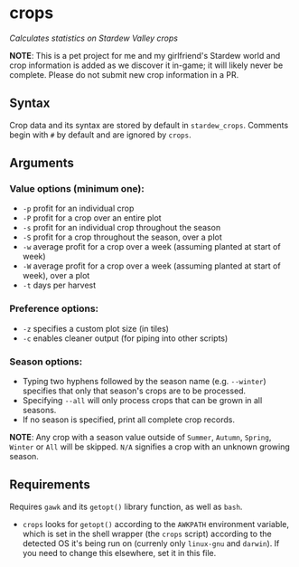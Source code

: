 # crops 
_Calculates statistics on Stardew Valley crops_


**NOTE**: This is a pet project for me and my girlfriend's Stardew
world and crop information is added as we discover it in-game; it will 
likely never be complete. Please do not submit new crop information in 
a PR.

## Syntax
Crop data and its syntax are stored by default in `stardew_crops`. 
Comments begin with `#` by default and are ignored by `crops`.

## Arguments
### Value options (minimum one):
 * `-p`  profit for an individual crop
 * `-P`  profit for a crop over an entire plot
 * `-s`  profit for an individual crop throughout the season
 * `-S`  profit for a crop throughout the season, over a plot
 * `-w`  average profit for a crop over a week (assuming planted at start of 
         week)
 * `-W`  average profit for a crop over a week (assuming planted at start of 
         week), over a plot
 * `-t`  days per harvest

### Preference options:
 * `-z`  specifies a custom plot size (in tiles)
 * `-c`  enables cleaner output (for piping into other scripts)

### Season options:
 * Typing two hyphens followed by the season name (e.g. `--winter`)
   specifies that only that season's crops are to be processed.
 * Specifying `--all` will only process crops that can be grown in
   all seasons.
 * If no season is specified, print all complete crop records.

**NOTE**: Any crop with a season value outside of `Summer`, `Autumn`,
`Spring`, `Winter` or `All` will be skipped. `N/A` signifies a crop
with an unknown growing season.

## Requirements
Requires `gawk` and its `getopt()` library function, as well as `bash`.
 * `crops` looks for `getopt()` according to the `AWKPATH` environment 
   variable, which is set in the shell wrapper (the `crops` script)
   according to the detected OS it's being run on (currenly only `linux-gnu`
   and `darwin`). If you need to change this elsewhere, set it in this file.
